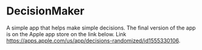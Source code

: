 # DecisionMaker
A simple app that helps make simple decisions. The final version of the app is on the Apple app store on the link below.
Link https://apps.apple.com/us/app/decisions-randomized/id1555330106.

